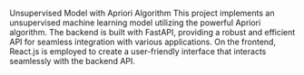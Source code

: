 Unsupervised Model with Apriori Algorithm
This project implements an unsupervised machine learning model utilizing the powerful Apriori algorithm. The backend is built with FastAPI, providing a robust and efficient API for seamless integration with various applications. On the frontend, React.js is employed to create a user-friendly interface that interacts seamlessly with the backend API.
